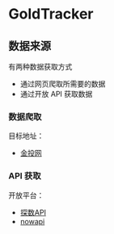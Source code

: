 # GoldTracker

## 数据来源

有两种数据获取方式
- 通过网页爬取所需要的数据
- 通过开放 API 获取数据

### 数据爬取

目标地址：
- [金投网](https://quote.cngold.org/gjs/jjs.html)

### API 获取

开放平台：
- [探数API](https://www.tanshuapi.com/)
- [nowapi]()